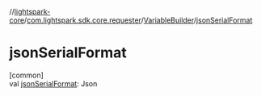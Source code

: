//[lightspark-core](../../../index.md)/[com.lightspark.sdk.core.requester](../index.md)/[VariableBuilder](index.md)/[jsonSerialFormat](json-serial-format.md)

# jsonSerialFormat

[common]\
val [jsonSerialFormat](json-serial-format.md): Json
